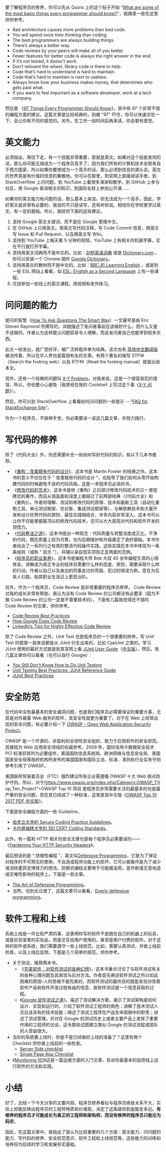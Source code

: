 要了解程序员的修养，你可以先从 Quora 上的这个贴子开始 “[What are some of the most basic things every programmer should know?](https://www.quora.com/What-are-some-of-the-most-basic-things-every-programmer-should-know)”，我摘录一些在这里供你参考。

- Bad architecture causes more problems than bad code.
- You will spend more time thinking than coding.
- The best programmers are always building things.
- There’s always a better way.
- Code reviews by your peers will make all of you better.
- Fewer features for better code is always the right answer in the end.
- If it’s not tested, it doesn’t work.
- Don’t reinvent the wheel, library code is there to help.
- Code that’s hard to understand is hard to maintain.
- Code that’s hard to maintain is next to useless.
- Always know how your business makes money, that determines who gets paid what.
- If you want to feel important as a software developer, work at a tech company.

然后是 《[97 Things Every Programmer Should Know](https://97-things-every-x-should-know.gitbooks.io/97-things-every-programmer-should-know/content/en/index.html)》，其中有 97 个非常不错的编程方面的建议。这篇文章是比较经典的，别被 "97" 吓住，你可以快速浏览一下，会让你有不同的感觉的。另外，在工作一段时间后再来读，你会更有感觉。

# 英文能力

必须指出，再往下走，有一个技能非常重要，那就是英文。如果对这个技能发怵的话，那么你可能无缘成为一个程序员高手了。因为我们所有的计算机技术全部来自于西方国家，所以如果你要想成为一个高手的话，那么必须到信息的源头去。英文的世界真是有价值的信息的集散地。你可以在那里，到官网上直接阅读手册，到 StackOverflow 上问问题，到 YouTube 上看很多演讲和教学，到 GitHub 上参与社区，用 Google 查询相关的知识，到国际名校上参加公开课……

如果你的英文能力有问题的话，那么基本上来说，你无法成为一个高手。因此，学好英文是非常有必要的，我说的不只是读写，还有听和说。相信你在学校里学过英文，有一定的基础。所以，我给你下面的这些建议。

1. 坚持 Google 英文关键词，而不是在 Google 里搜中文。
2. 在 GitHub 上只用英文。用英文写代码注释，写 Code Commit 信息，用英文写 Issue 和 Pull Request，以及用英文写 Wiki。
3. 坚持到 YouTube 上每天看 5 分钟的视频。YouTube 上有相关的机器字幕，实在不行就打开字幕。
4. 坚持用英文词典而不是中文的。比如：[剑桥英语词典](https://dictionary.cambridge.org/) 或是 [Dictionary.com](http://www.dictionary.com/) 。你可以安装一个 Chrome 插件 [Google Dictionary](https://chrome.google.com/webstore/detail/google-dictionary-by-goog/mgijmajocgfcbeboacabfgobmjgjcoja)。
5. 坚持用英文的教材而不是中文的。比如：[BBC 的 Learning English](http://www.bbc.co.uk/learningenglish/) ，或是到一些 ESL 网站上看看，如 [ESL: English as a Second Language](https://www.rong-chang.com/) 上有一些课程。
6. 花钱参加一些线上的英文课程，用视频和老外练习。

# 问问题的能力

提问的智慧（[How To Ask Questions The Smart Way](http://www.catb.org/~esr/faqs/smart-questions.html)）一文最早是由 Eric Steven Raymond 所撰写的，详细描述了发问者事前应该做好什么，而什么又是不该做的。作者认为这样能让问题容易令人理解，而且发问者自己也能学到较多东西。

此文一经发出，就广受好评，被广泛转载并奉为经典。该文也有 [简体中文翻译版](http://doc.zengrong.net/smart-questions/cn.html) 被流传着，所以在华人界也是篇很有名的文章。有两个著名的缩写 STFW（Search the fxxking web）以及 RTFM（Read the fxxking manual）就是出自本文。

另外，还有一个经典的问题叫 [X-Y Problem](http://xyproblem.info/)。对我来说，这是一个很容易犯的错误，所以，你也要小心避免（我曾经在我的 Coolshell 上写过这个事《[X-Y 问题](https://coolshell.cn/articles/10804.html)》）。

然后，你可以到 StackOverflow 上看看如何问问题的一些提示 -- “[FAQ for StackExchange Site](https://meta.stackexchange.com/questions/7931/faq-for-stack-exchange-sites)”。

作为一个程序员，不做伸手党，你必需要读一读这几篇文章，并努力践行。

# 写代码的修养

除了《代码大全》外，你还需要补充一些如何写好代码的知识，有以下几本书推荐。

- 《[重构：改善既有代码的设计](https://book.douban.com/subject/4262627/)》，这本书是 Martin Fowler 的经典之作。这本书的意义不仅仅在于 " 改善既有代码的设计 "，也指导了我们如何从零开始构建代码的时候避免不良的代码风格。这是一本程序员必读的书。
- 《[修改代码的艺术](https://book.douban.com/subject/2248759/)》，这本书是继《重构》之后探讨修改代码技术的又一里程碑式的著作，而且从涵盖面和深度上都超过了前两部经典（《代码大全》和《重构》）。作者将理解、测试和修改代码的原理、技术和最新工具（自动化重构工具、单元测试框架、仿对象、集成测试框架等），与解依赖技术和大量开发和设计优秀代码的原则、最佳实践相结合，许多内容非常深入。这本书可以让你不仅能掌握最顶尖的修改代码技术，还可以大大提高对代码和软件开发的领悟力。
- 《[代码整洁之道](https://book.douban.com/subject/4199741/)》，这本书提出一种观念：代码质量与其整洁度成正比。干净的代码，既在质量上较为可靠，也为后期维护和升级奠定了良好基础。本书作者给出了一系列行之有效的整洁代码操作实践。这些实践在本书中体现为一条条规则（或称 " 启示 "），并辅以来自现实项目正反两面的范例。
- 《[程序员的职业素养](https://book.douban.com/subject/11614538/)》，这本书是编程大师 Bob 大叔 40 余年编程生涯的心得体会，讲解成为真正专业的程序员需要什么样的态度、原则，需要采取什么样的行动。作者以自己以及身边的同事走过的弯路、犯过的错误为例，意在为后来人引路，助其职业生涯迈上更高台阶。

另外，作为一个程序员，Code Review 是非常重要的程序员修养。 Code Review 对我的成长非常有帮助，我认为没有 Code Review 的公司都没有必要呆（因为不做 Code Review 的公司一定是不尊重技术的）。下面有几篇我觉得还不错的 Code Review 的文章，供你参考。

- [Code Review Best Practices](https://medium.com/@palantir/code-review-best-practices-19e02780015f)
- [How Google Does Code Review](https://dzone.com/articles/how-google-does-code-review)
- [LinkedIn’s Tips for Highly Effective Code Review](https://thenewstack.io/linkedin-code-review/)

除了 Code Review 之外，Unit Test 也是程序员的一个很重要的修养。写 Unit Test 的框架一般来说都是从 JUnit 衍生出来的，比如 CppUnit 之类的。学习 JUnit 使用的最好方式就是到其官网上看 [JUnit User Guide](https://junit.org/junit5/docs/current/user-guide/)（[中文版](http://sjyuan.cc/junit5/user-guide-cn/)）。然后，有几篇文章你可以看看（也可以自行 Google）：

- [You Still Don’t Know How to Do Unit Testing](https://stackify.com/unit-testing-basics-best-practices/)
- [Unit Testing Best Practices: JUnit Reference Guide](https://dzone.com/articles/unit-testing-best-practices)
- [JUnit Best Practices](http://www.kyleblaney.com/junit-best-practices/)

# 安全防范

在代码中没有最基本的安全漏洞问题，也是我们程序员必需要保证的重要大事，尤其是对外暴露 Web 服务的软件，其安全性就更为重要了。对于在 Web 上经常出现的安全问题，有必要介绍一下 [OWASP - Open Web Application Security Project](https://www.owasp.org/index.php/Main_Page)。

OWASP 是一个开源的、非盈利的全球性安全组织，致力于应用软件的安全研究。其被视为 Web 应用安全领域的权威参考。2009 年，国际信用卡数据安全技术 PCI 标准将其列为必要组件，美国国防信息系统局、欧洲网络与信息安全局、美国国家安全局等政府机构所发布的美国国家和国际立法、标准、准则和行业实务守则参考引用了 OWASP。

美国联邦贸易委员会（FTC）强烈建议所有企业需遵循 OWASP 十大 Web 弱点防护守则。所以，对于[https://www.owasp.org/index.php/Category:OWASP_T]( op_Ten_Project">OWASP Top 10 项目 是程序员非常需要关注的最基本的也是最严重的安全问题，现在其已经成了一种标准，这里是其中文版《[OWASP Top 10 2017 PDF 中文版](https://www.owasp.org/images/d/dc/OWASP_Top_10_2017_中文版v1.3.pdf)》。

下面是安全编程方面的一些 Guideline。

- [伯克立大学的 Secure Coding Practice Guidelines](https://security.berkeley.edu/secure-coding-practice-guidelines)。
- [卡内基梅隆大学的 SEI CERT Coding Standards](https://wiki.sei.cmu.edu/confluence/display/seccode/SEI+CERT+Coding+Standards)。

此外，有一篇和 HTTP 相关的安全文章也是每个程序员必需要读的——《[Hardening Your HTTP Security Headers](https://www.keycdn.com/blog/http-security-headers/)》。

最后想说的是 " 防御性编程 "，英文叫[Defensive Programming](https://en.wikipedia.org/wiki/Defensive_programming)，它是为了保证对程序的不可预见的使用，不会造成程序功能上的损坏。它可以被看作是为了减少或消除墨菲定律效力的想法。防御式编程主要用于可能被滥用，恶作剧或无意地造成灾难性影响的程序上。下面是一些文章。

- [The Art of Defensive Programming](https://medium.com/web-engineering-vox/the-art-of-defensive-programming-6789a9743ed4)。
- 当然，也别太过渡了，这篇文章可以看看，[Overly defensive programming](https://medium.com/@cvitullo/overly-defensive-programming-e7a1b3d234c2)。

# 软件工程和上线

系统上线是一件比较严肃的事，这表明你写的软件不是跑在自己的机器上的玩具，或是实验室里的实验品，而是交互给用户使用的，甚至是用户付费的软件。对于这样的软件或系统，我们需要遵守一些上线规范，比如，需要认真测试，并做上线前检查，以及上线后监控。下面是几个简单的规范，供你参考。

- 关于测试，推荐两本书。
  - 《[完美软件：对软件测试的各种幻想](https://book.douban.com/subject/4187479/)》，这本书重点讨论了与软件测试有关的各种心理问题及其表现与应对方法。作者首先阐述软件测试之所以如此困难的原因–人的思维不是完美的，而软件测试的最终目的就是发现对改善软件产品和软件开发过程有益的信息，故软件测试是一个信息获取的过程。
  - 《[Google 软件测试之道](https://book.douban.com/subject/25742200/)》，描述了测试解决方案，揭示了测试架构是如何设计、实现和运行的，介绍了软件测试工程师的角色；讲解了技术测试人员应该具有的技术技能；阐述了测试工程师在产品生命周期中的职责；讲述了测试管理，并对在 Google 的测试历史上或者主要产品上发挥了重要作用的工程师的访谈，这令那些试图建立类似 Google 的测试流程或团队的人受益很大。
- 当你的系统要上线时，你是不是已经做好上线的准备了？这里有两个 Checklist 供你做上线前的一些检查。
  - [Server Side checklist](https://github.com/mtdvio/going-to-production/blob/master/serverside-checklist.md)
  - [Single Page App Checklist](https://github.com/mtdvio/going-to-production/blob/master/spa-checklist.md)
- 《[Monitoring 101](https://www.datadoghq.com/blog/monitoring-101-collecting-data/)》这是一篇运维方面的入门文章，告诉你最基本的监控线上运行软件的方法和实践。

# 小结

好了，总结一下今天分享的主要内容。程序员修养看似与程序员练级关系不大，实际上却能反映出程序员的工程师特质和价值观，决定了这条路你到底能走多远。**有修养的程序员才可能成长为真正的工程师和架构师，而没有修养的程序员只能沦为码农**。

因此，在这篇文章中，我指出了我认为比较重要的几个方面：英文能力、问问题的能力、写代码的修养、安全防范意识、软件工程和上线规范等。这些能力的训练和培养将为后续的学习和发展夯实基础。
